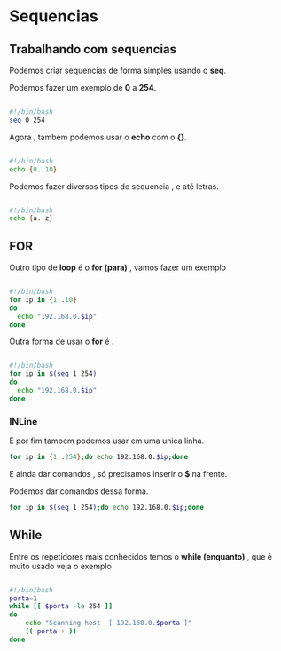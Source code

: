 # Sequencias

## Trabalhando com sequencias
Podemos criar sequencias de forma simples usando o **seq**.

Podemos fazer um exemplo de **0** a **254**.

```sh

#!/bin/bash
seq 0 254

```

Agora , também podemos usar o **echo** com o **{}**.

```sh

#!/bin/bash
echo {0..10}

```

Podemos fazer diversos tipos de sequencia , e até letras.

```sh

#!/bin/bash
echo {a..z}

```

## FOR
Outro tipo de **loop** é o **for (para)** , vamos fazer um exemplo

```sh

#!/bin/bash
for ip in {1..10}
do
  echo "192.168.0.$ip"
done

```

Outra forma de usar o **for** é .

```sh

#!/bin/bash
for ip in $(seq 1 254)
do
  echo "192.168.0.$ip"
done

```

### INLine
E por fim tambem podemos usar em uma unica linha.

```sh
for ip in {1..254};do echo 192.168.0.$ip;done
```

E ainda dar comandos , só precisamos inserir o **$** na frente.

Podemos dar comandos dessa forma.
```sh
for ip in $(seq 1 254);do echo 192.168.0.$ip;done
```


## While

Entre os repetidores mais conhecidos temos o **while (enquanto)** , que é muito usado veja o exemplo

```sh

#!/bin/bash
porta=1
while [[ $porta -le 254 ]]
do
    echo "Scanning host  [ 192.168.0.$porta ]"
    (( porta++ ))
done

```
